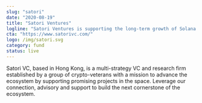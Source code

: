 ```yaml
---
slug: "satori"
date: "2020-08-19"
title: "Satori Ventures"
logline: "Satori Ventures is supporting the long-term growth of Solana and Serum by providing incubation to early-stage projects in the ecosystem"
cta: "https://www.satorivc.com/"
logo: /img/satori.svg
category: fund
status: live
---
```


Satori VC, based in Hong Kong, is a multi-strategy VC and research firm established by a group of crypto-veterans with a mission to advance the ecosystem by supporting promising projects in the space. Leverage our connection, advisory and support to build the next cornerstone of the ecosystem.

